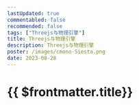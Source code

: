```yaml
---
lastUpdated: true
commentabled: false
recommended: false
tags: ["Threejs与物理引擎"]
title: Threejs与物理引擎
description: Threejs与物理引擎
poster: /images/cmono-Siesta.png
date: 2023-08-28
---
```

# {{ $frontmatter.title}} #
<!-- <script lang="ts" setup>
import ThreeWithBall from "@/components/ThreeWithBall.vue"
</script>
<ClientOnly>
  <ThreeWithBall />
</ClientOnly> -->

